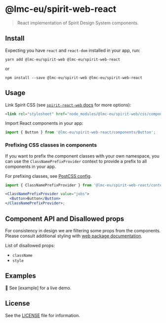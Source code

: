 # @lmc-eu/spirit-web-react

> React implementation of Spirit Design System components.

## Install

Expecting you have `react` and `react-dom` installed in your app, run:

```shell
yarn add @lmc-eu/spirit-web @lmc-eu/spirit-web-react
```

or

```shell
npm install --save @lmc-eu/spirit-web @lmc-eu/spirit-web-react
```

## Usage

Link Spirit CSS (see [`spirit-react-web` docs][web-docs] for more options):

```html
<link rel="stylesheet" href="node_modules/@lmc-eu/spirit-web/css/components.min.css" />
```

Import React components in your app:

```jsx
import { Button } from '@lmc-eu/spirit-web-react/components/Button';
```

### Prefixing CSS classes in components

If you want to prefix the component classes with your own namespace, you can use the `ClassNamePrefixProvider` context to provide a prefix to all components in your app.

For prefixing classes, see [PostCSS config](https://github.com/lmc-eu/spirit-design-system/blob/aad03edd53c461f96a37af59e7f528b07c70a394/examples/web/postcss.config.js#L8).

```jsx
import { ClassNamePrefixProvider } from '@lmc-eu/spirit-web-react/context/ClassNamePrefixContext';

<ClassNamePrefixProvider value="jobs">
  <Button>Button</Button>
</ClassNamePrefixProvider>;
```

## Component API and Disallowed props

For consistency in design we are filtering some props from the components. Please consult additional styling with [web package documentation][web-pkg-rebrand].

List of disallowed props:

- `className`
- `style`

## Examples

👀 See [example] for a live demo.

## License

See the [LICENSE](LICENSE.md) file for information.

[web-docs]: https://github.com/lmc-eu/spirit-design-system/blob/main/packages/web/README.md
[examples]: https://lmc-eu.github.io/spirit-design-system/web-react/
[web-pkg-rebrand]: https://github.com/lmc-eu/spirit-design-system/tree/main/packages/web#rebranding
